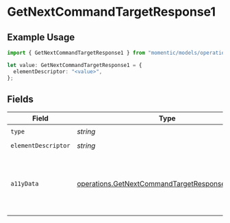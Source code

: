 # GetNextCommandTargetResponse1

## Example Usage

```typescript
import { GetNextCommandTargetResponse1 } from "momentic/models/operations";

let value: GetNextCommandTargetResponse1 = {
  elementDescriptor: "<value>",
};
```

## Fields

| Field                                                                                                              | Type                                                                                                               | Required                                                                                                           | Description                                                                                                        |
| ------------------------------------------------------------------------------------------------------------------ | ------------------------------------------------------------------------------------------------------------------ | ------------------------------------------------------------------------------------------------------------------ | ------------------------------------------------------------------------------------------------------------------ |
| `type`                                                                                                             | *string*                                                                                                           | :heavy_check_mark:                                                                                                 | N/A                                                                                                                |
| `elementDescriptor`                                                                                                | *string*                                                                                                           | :heavy_check_mark:                                                                                                 | N/A                                                                                                                |
| `a11yData`                                                                                                         | [operations.GetNextCommandTargetResponseA11yData](../../models/operations/getnextcommandtargetresponsea11ydata.md) | :heavy_minus_sign:                                                                                                 | DEPRECATED: new a11y cache is stored in DB and resolved into the 'cache' field                                     |